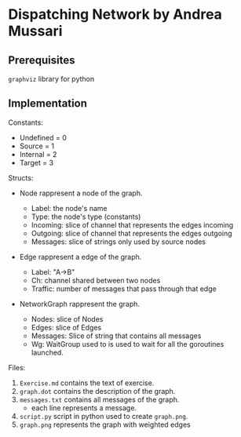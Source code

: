 # Dispatching Network by Andrea Mussari

## Prerequisites
`graphviz` library for python

## Implementation
Constants:
- Undefined = 0
- Source = 1
- Internal = 2
- Target = 3

Structs:
- Node rappresent a node of the graph.
    - Label: the node's name
    - Type: the node's type (constants)
    - Incoming: slice of channel that represents the edges incoming
    - Outgoing: slice of channel that represents the edges outgoing
    - Messages: slice of strings only used by source nodes

- Edge rappresent a edge of the graph.
    - Label: "A->B"
    - Ch: channel shared between two nodes
    - Traffic: number of messages that pass through that edge

- NetworkGraph rappresent the graph.
    - Nodes: slice of Nodes
    - Edges: slice of Edges
    - Messages: Slice of string that contains all messages
    - Wg: WaitGroup used to is used to wait for all the goroutines launched.

Files:
1. `Exercise.md` contains the text of exercise.
2. `graph.dot` contains the description of the graph.
3. `messages.txt` contains all messages of the graph.
    - each line represents a message.
4. `script.py` script in python used to create `graph.png`.
5. `graph.png` represents the graph with weighted edges
